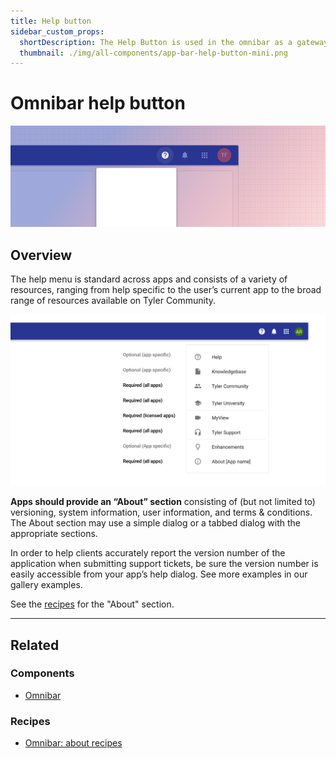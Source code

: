```yaml
---
title: Help button
sidebar_custom_props:
  shortDescription: The Help Button is used in the omnibar as a gateway to various help and informational options for the user.
  thumbnail: ./img/all-components/app-bar-help-button-mini.png
---
```


# Omnibar help button

<ComponentVisual storybookUrl="https://forge.tylerdev.io/main/?path=/story/components-app-bar-help-button--default">

![](./images/app-bar-help-button.png)

</ComponentVisual>

## Overview

The help menu is standard across apps and consists of a variety of resources, ranging from help specific to the user’s current app to the broad range of resources available on Tyler Community. 

<ImageBlock maxWidth="600px" padded={false}>

![Image of three actions within the omnibar.](./images/omni-desktop-help.png)

</ImageBlock>

**Apps should provide an “About” section** consisting of (but not limited to) versioning, system information, user information, and terms & conditions. The About section may use a simple dialog or a tabbed dialog with the appropriate sections. 

In order to help clients accurately report the version number of the application when submitting support tickets, be sure the version number is easily accessible from your app’s help dialog. See more examples in our gallery examples. 

See the [recipes](/recipes/omni-about) for the "About" section. 

--- 

## Related 

### Components

- [Omnibar](/components/omni/omnibar)

### Recipes

- [Omnibar: about recipes](/recipes/omni-about)
